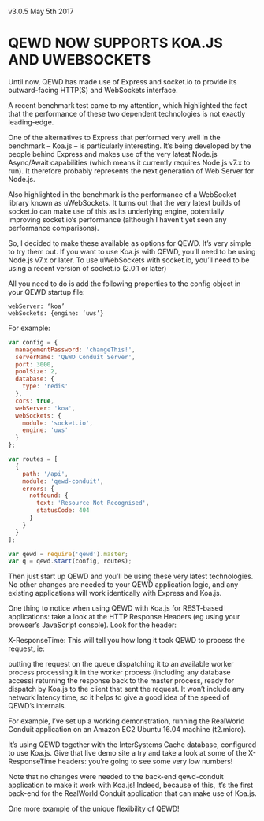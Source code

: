 v3.0.5  May 5th 2017

# QEWD NOW SUPPORTS KOA.JS AND UWEBSOCKETS

Until now, QEWD has made use of Express and socket.io to provide its outward-facing HTTP(S) and WebSockets interface.

A recent benchmark test came to my attention, which highlighted the fact that the performance of these two dependent technologies is not exactly leading-edge.

One of the alternatives to Express that performed very well in the benchmark – Koa.js – is particularly interesting.  It’s being developed by the people behind Express and makes use of the very latest Node.js Async/Await capabilities (which means it currently requires Node.js v7.x to run).  It therefore probably represents the next generation of Web Server for Node.js.

Also highlighted in the benchmark is the performance of a WebSocket library known as uWebSockets.    It turns out that the very latest builds of socket.io can make use of this as its underlying engine, potentially improving socket.io‘s performance (although I haven’t yet seen any performance comparisons).

So, I decided to make these available as options for QEWD.  It’s very simple to try them out.  If you want to use Koa.js with QEWD, you’ll need to be using Node.js v7.x or later.  To use uWebSockets with socket.io, you’ll need to be using a recent version of socket.io (2.0.1 or later)

All you need to do  is add the following properties to the config object in your QEWD startup file:

```
webServer: ‘koa’
webSockets: {engine: ‘uws’}
```

For example:

```javascript
var config = {
  managementPassword: 'changeThis!',
  serverName: 'QEWD Conduit Server',
  port: 3000,
  poolSize: 2,
  database: {
    type: 'redis'
  },
  cors: true,
  webServer: 'koa',
  webSockets: {
    module: 'socket.io',
    engine: 'uws'
  }
};

var routes = [
  {
    path: '/api',
    module: 'qewd-conduit',
    errors: {
      notfound: {
        text: 'Resource Not Recognised',
        statusCode: 404
      }
    }
  }
];

var qewd = require('qewd').master;
var q = qewd.start(config, routes);

```

Then just start up QEWD and you’ll be using these very latest technologies.  No other changes are needed to your QEWD application logic, and any existing applications will work identically with Express and Koa.js.

One thing to notice when using QEWD with Koa.js for REST-based applications: take a look at the HTTP Response Headers (eg using your browser’s JavaScript console).  Look for the header:

X-ResponseTime:
This will tell you how long it took QEWD to process the request, ie:

putting the request on the queue
dispatching it to an available worker process
processing it in the worker process (including any database access)
returning the response back to the master process, ready for dispatch by Koa.js to the client that sent the request.
It won’t include any network latency time, so it helps to give a good idea of the speed of QEWD’s internals.

For example, I’ve set up a working demonstration, running the RealWorld Conduit application on an Amazon EC2 Ubuntu 16.04 machine (t2.micro).

It’s using QEWD together with the InterSystems Cache database, configured to use Koa.js. Give that live demo site a try and take a look at some of the X-ResponseTime headers: you’re going to see some very low numbers!

Note that no changes were needed to the back-end qewd-conduit application to make it work with Koa.js!  Indeed, because of this, it’s the first back-end for the RealWorld Conduit application that can make use of Koa.js.

One more example of the unique flexibility of QEWD!
